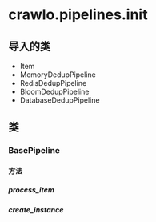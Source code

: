 # crawlo.pipelines.__init__

## 导入的类

- Item
- MemoryDedupPipeline
- RedisDedupPipeline
- BloomDedupPipeline
- DatabaseDedupPipeline

## 类

### BasePipeline

#### 方法

##### process_item

##### create_instance
